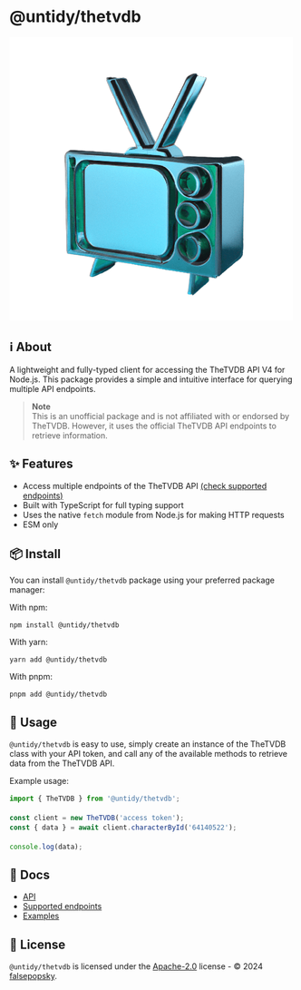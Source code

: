 # @untidy/thetvdb

![thetvdb logo](https://github.com/falsepopsky/thetvdb/blob/main/packages/web/src/assets/favicon.png)

## :information_source: About

A lightweight and fully-typed client for accessing the TheTVDB API V4 for Node.js. This package
provides a simple and intuitive interface for querying multiple API endpoints.

> **Note**  
> This is an unofficial package and is not affiliated with or endorsed by TheTVDB. However, it uses
> the official TheTVDB API endpoints to retrieve information.

## :sparkles: Features

- Access multiple endpoints of the TheTVDB API
  [(check supported endpoints)](https://untidy-thetvdb.netlify.app/guides/supported-endpoints)
- Built with TypeScript for full typing support
- Uses the native `fetch` module from Node.js for making HTTP requests
- ESM only

## :package: Install

You can install `@untidy/thetvdb` package using your preferred package manager:

With npm:

```
npm install @untidy/thetvdb
```

With yarn:

```
yarn add @untidy/thetvdb
```

With pnpm:

```
pnpm add @untidy/thetvdb
```

## :beginner: Usage

`@untidy/thetvdb` is easy to use, simply create an instance of the TheTVDB class with your API
token, and call any of the available methods to retrieve data from the TheTVDB API.

Example usage:

```javascript
import { TheTVDB } from '@untidy/thetvdb';

const client = new TheTVDB('access token');
const { data } = await client.characterById('64140522');

console.log(data);
```

## :page_facing_up: Docs

- [API](https://untidy-thetvdb.netlify.app/api)
- [Supported endpoints](https://untidy-thetvdb.netlify.app/guides/supported-endpoints)
- [Examples](https://untidy-thetvdb.netlify.app/guides/examples)

## :scroll: License

`@untidy/thetvdb` is licensed under the
[Apache-2.0](https://github.com/falsepopsky/thetvdb/blob/main/LICENSE) license - © 2024
[falsepopsky](https://github.com/falsepopsky).
